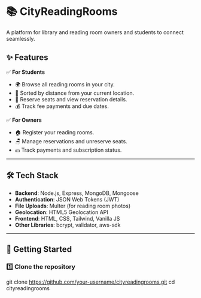 # 📚 CityReadingRooms

A platform for library and reading room owners and students to connect seamlessly.

## ✨ Features

✅ **For Students**
- 🌍 Browse all reading rooms in your city.
- 📍 Sorted by distance from your current location.
- 💺 Reserve seats and view reservation details.
- 💰 Track fee payments and due dates.

✅ **For Owners**
- 🏠 Register your reading rooms.
- 🪑 Manage reservations and unreserve seats.
- 💵 Track payments and subscription status.

---

## 🛠️ Tech Stack

- **Backend**: Node.js, Express, MongoDB, Mongoose
- **Authentication**: JSON Web Tokens (JWT)
- **File Uploads**: Multer (for reading room photos)
- **Geolocation**: HTML5 Geolocation API
- **Frontend**: HTML, CSS, Tailwind, Vanilla JS
- **Other Libraries**: bcrypt, validator, aws-sdk

---

## 🚀 Getting Started

### 1️⃣ Clone the repository

git clone https://github.com/your-username/cityreadingrooms.git
cd cityreadingrooms

